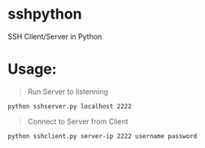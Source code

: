 # sshpython
SSH Client/Server in Python
# Usage:
>Run Server to listenning
```
python sshserver.py localhost 2222
```
>Connect to Server from Client
```
python sshclient.py server-ip 2222 username password
```
